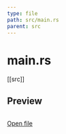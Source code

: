 ```yaml
---
type: file
path: src/main.rs
parent: src
---
```


# main.rs
[[src]]

## Preview
```rs

```

[Open file](src/main.rs)
